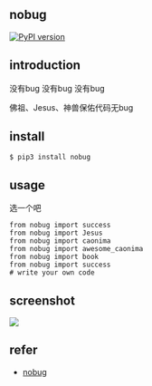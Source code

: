 ## nobug
[![PyPI version](https://img.shields.io/pypi/v/nobug.svg)](https://pypi.python.org/pypi/nobug/)

## introduction

没有bug
没有bug
没有bug

佛祖、Jesus、神兽保佑代码无bug


## install
```
$ pip3 install nobug
```

## usage

选一个吧
```
from nobug import success
from nobug import Jesus
from nobug import caonima
from nobug import awesome_caonima
from nobug import book
from nobug import success
# write your own code
```

## screenshot
![](http://oqyjccf1n.bkt.clouddn.com/20180403-103502.png)

## refer
- [nobug](https://gist.github.com/edokeh/7580064)
